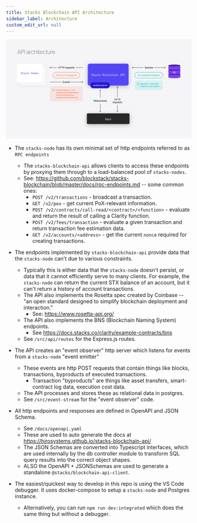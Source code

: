 ```yaml
---
title: Stacks Blockchain API Architecture
sidebar_label: Architecture
custom_edit_url: null
---
```


![API architecture!](images/api-architecture.png)

- The `stacks-node` has its own minimal set of http endpoints referred to as `RPC endpoints`

  - The `stacks-blockchain-api` allows clients to access these endpoints by proxying them through to a load-balanced pool of `stacks-nodes`.
  - See: https://github.com/blockstack/stacks-blockchain/blob/master/docs/rpc-endpoints.md -- some common ones:
    - `POST /v2/transactions` - broadcast a transaction.
    - `GET /v2/pox` - get current PoX-relevant information.
    - `POST /v2/contracts/call-read/<contract>/<function>` - evaluate and return the result of calling a Clarity function.
    - `POST /v2/fees/transaction` - evaluate a given transaction and return transaction fee estimation data.
    - `GET /v2/accounts/<address>` - get the current `nonce` required for creating transactions.

- The endpoints implemented by `stacks-blockchain-api` provide data that the `stacks-node` can't due to various constraints.

  - Typically this is either data that the `stacks-node` doesn't persist, or data that it cannot efficiently serve to many clients.
    For example, the `stacks-node` can return the current STX balance of an account, but it can't return a history of account transactions.
  - The API also implements the Rosetta spec created by Coinbase -- "an open standard designed to simplify blockchain deployment and interaction."
    - See: https://www.rosetta-api.org/
  - The API also implements the BNS (Blockchain Naming System) endpoints.
    - See https://docs.stacks.co/clarity/example-contracts/bns
  - See `/src/api/routes` for the Express.js routes.

- The API creates an "event observer" http server which listens for events from a `stacks-node` "event emitter"

  - These events are http POST requests that contain things like blocks, transactions, byproducts of executed transactions.
    - Transaction "byproducts" are things like asset transfers, smart-contract log data, execution cost data.
  - The API processes and stores these as relational data in postgres.
  - See `/src/event-stream` for the "event observer" code.

- All http endpoints and responses are defined in OpenAPI and JSON Schema.

  - See `/docs/openapi.yaml`
  - These are used to auto generate the docs at https://hirosystems.github.io/stacks-blockchain-api/
  - The JSON Schemas are converted into Typescript interfaces, which are used internally by the db controller module to transform SQL query results into the correct object shapes.
  - ALSO the OpenAPI + JSONSchemas are used to generate a standalone `@stacks/blockchain-api-client`.

- The easiest/quickest way to develop in this repo is using the VS Code debugger. It uses docker-compose to setup a `stacks-node` and Postgres instance.
  - Alternatively, you can run `npm run dev:integrated` which does the same thing but without a debugger.
